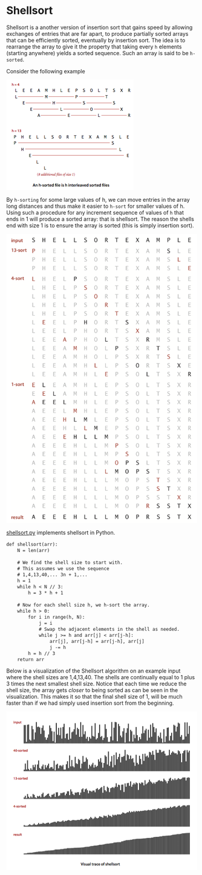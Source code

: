 # Shellsort

Shellsort is a another version of insertion sort that gains speed by allowing exchanges of entries that are far apart, to produce partially sorted arrays that can be efficiently sorted, eventually by insertion sort. The idea is to rearrange the array to give it the property that taking every `h` elements (starting anywhere) yields a sorted sequence. Such an array is said to be `h-sorted`.

Consider the following example

![h-sorted](h-sorted.png)

By `h-sorting` for some large values of h, we can move entries in the array long distances and thus make it easier to `h-sort` for smaller values of h. Using such a procedure for any increment sequence of values of `h` that ends in 1 will produce a sorted array: that is shellsort. The reason the shells end with size 1 is to ensure the array is sorted (this is simply insertion sort). 

![shell](shell.png)

[shellsort.py](shellsort.py) implements shellsort in Python. 

```
def shellsort(arr):
    N = len(arr)

    # We find the shell size to start with.
    # This assumes we use the sequence
    # 1,4,13,40,... 3n + 1,...
    h = 1 
    while h < N // 3:
        h = 3 * h + 1
    
    # Now for each shell size h, we h-sort the array.
    while h > 0:
        for i in range(h, N):
            j = i
            # Swap the adjacent elements in the shell as needed.
            while j >= h and arr[j] < arr[j-h]:
                arr[j], arr[j-h] = arr[j-h], arr[j]
                j -= h
        h = h // 3
    return arr
```

Below is a visualization of the Shellsort algorithm on an example input where the shell sizes are 1,4,13,40. The shells are continually equal to 1 plus 3 times the next smallest shell size. Notice that each time we reduce the shell size, the array gets _closer_ to being sorted as can be seen in the visualization. This makes it so that the final shell size of 1, will be much faster than if we had simply used insertion sort from the beginning.

![shell-bars](shell-bars.png)